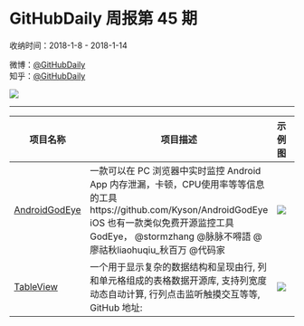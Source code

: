 # GitHubDaily 周报第 45 期

收纳时间：2018-1-8 - 2018-1-14

微博：[@GitHubDaily](https://weibo.com/GitHubDaily)    
知乎：[@GitHubDaily](https://www.zhihu.com/people/githubdaily)

![](https://raw.githubusercontent.com/GitHubDaily/GitHubDaily/master/assets/weixin.png)

---

项目名称 | 项目描述 | 示例图 | 微博
--- | --- | --- | ---
[AndroidGodEye](status.github_url) | 一款可以在 PC 浏览器中实时监控 Android App 内存泄漏，卡顿，CPU使用率等等信息的工具https://github.com/Kyson/AndroidGodEye iOS 也有一款类似免费开源监控工具 GodEye， @stormzhang @脉脉不嘚語 @廖祜秋liaohuqiu_秋百万 @代码家 | ![](http://wx1.sinaimg.cn/large/006fiYtfgy1fnbx8eozxfj30go09f3ze.jpg) | [![](https://raw.githubusercontent.com/GitHubDaily/GitHubDaily/master/assets/sina_logo.png)](https://weibo.com/5722964389/FDP8s89XS)
[TableView](status.github_url) | 一个用于显示复杂的数据结构和呈现由行, 列和单元格组成的表格数据开源库, 支持列宽度动态自动计算, 行列点击监听触摸交互等等, GitHub 地址: | ![](http://wx4.sinaimg.cn/large/006fiYtfgy1fn9e6zcyk3j30mc0cgdlm.jpg) | [![](https://raw.githubusercontent.com/GitHubDaily/GitHubDaily/master/assets/sina_logo.png)](https://weibo.com/5722964389/FDr6MdFeq)

